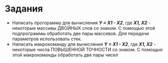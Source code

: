 # **Задания** #

- Hаписать прогорамму для вычисления
***Y = X1 - X2***, где ***Х1, Х2*** - некоторые массивы ДВОЙНЫХ слов со знаком. С помощью этой подпрограммы обработать две пары массивов. Для передачи параметров использовать стек.
- Написать макрокоманду для вычисления ***Y = X1 - X2***, где ***Х1, Х2*** - некоторые числа ПОВЫШЕННОЙ ТОЧНОСТИ со знаком. C помощью этой макрокоманды обработать две пары чисел
